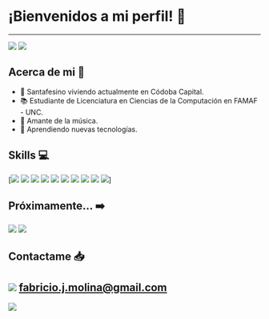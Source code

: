 # ¡Bienvenidos a mi perfil! 👋
---
[<img src="https://img.shields.io/badge/linkedin-%230077B5.svg?&style=for-the-badge&logo=linkedin&logoColor=white">](https://www.linkedin.com/in/fabriciomolina)
[<img src="https://img.shields.io/badge/Portfolio-%23000000.svg?&style=for-the-badge">](https://fabriciomolina414.github.io/portfolio/)

## Acerca de mi :bust_in_silhouette:
- :round_pushpin: Santafesino viviendo actualmente en Códoba Capital. 
- :books: Estudiante de Licenciatura en Ciencias de la Computación en FAMAF - UNC. 
- :musical_note: Amante de la música. 
- :seedling: Aprendiendo nuevas tecnologías. 

## Skills :computer:
[<img src="https://img.shields.io/badge/HTML5-E34F26?style=for-the-badge&logo=html5&logoColor=white">
<img src="https://img.shields.io/badge/CSS3-1572B6?style=for-the-badge&logo=css3&logoColor=white">
<img src="	https://img.shields.io/badge/Sass-CC6699?style=for-the-badge&logo=sass&logoColor=white">
<img src="https://img.shields.io/badge/JavaScript-323330?style=for-the-badge&logo=javascript&logoColor=F7DF1E">
<img src="https://img.shields.io/badge/React-20232A?style=for-the-badge&logo=react&logoColor=61DAFB">
<img src="https://img.shields.io/badge/Bootstrap-563D7C?style=for-the-badge&logo=bootstrap&logoColor=white">
<img src="https://img.shields.io/badge/React_Router-CA4245?style=for-the-badge&logo=react-router&logoColor=white">
<img src="https://img.shields.io/badge/jQuery-0769AD?style=for-the-badge&logo=jquery&logoColor=white">
<img src="https://img.shields.io/badge/Figma-F24E1E?style=for-the-badge&logo=figma&logoColor=white">
<img src="https://img.shields.io/badge/GIT-E44C30?style=for-the-badge&logo=git&logoColor=white">]

## Próximamente... :arrow_right:
<img src="https://img.shields.io/badge/MySQL-00000F?style=for-the-badge&logo=mysql&logoColor=white">
<img src="https://img.shields.io/badge/MongoDB-4EA94B?style=for-the-badge&logo=mongodb&logoColor=white">

## Contactame :inbox_tray:
<img src="https://img.shields.io/badge/Gmail-D14836?style=for-the-badge&logo=gmail&logoColor=white"> fabricio.j.molina@gmail.com
--

<img src="https://raw.githubusercontent.com/saadeghi/saadeghi/master/dino.gif" />
